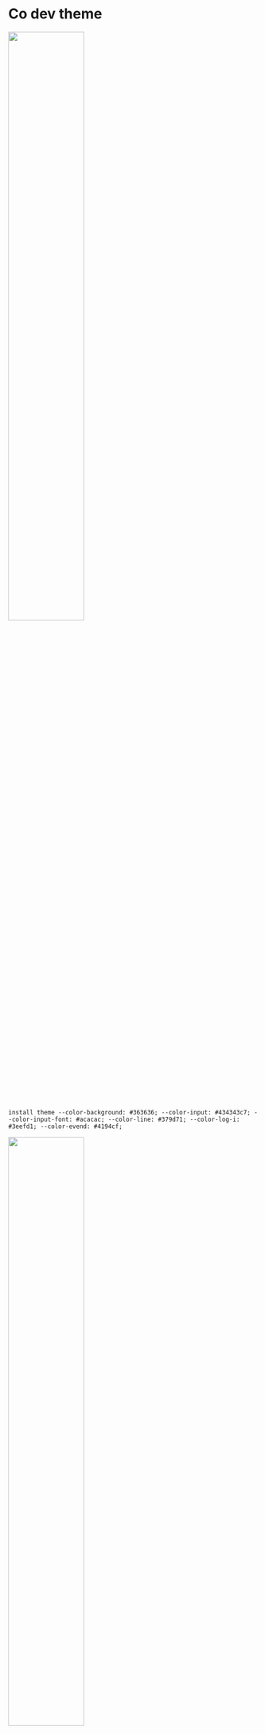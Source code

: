 # Co dev theme

<img src="https://cdn.discordapp.com/attachments/698641984499220531/1023323444995182733/Bildschirmfoto_2022-09-24_um_21.26.03.png" width="55%"/>

```
install theme --color-background: #363636; --color-input: #434343c7; --color-input-font: #acacac; --color-line: #379d71; --color-log-i: #3eefd1; --color-evend: #4194cf;
````

<img src="https://cdn.discordapp.com/attachments/698641984499220531/1023323445347496026/Bildschirmfoto_2022-09-24_um_21.27.09.png" width="55%"/>

```
install theme --color-background: #ffffff; --color-input: #a9a9a9c7; --color-input-font: #000000; --color-line: #02ff85; --color-log-i: #3c36f4; --color-log-input: #04c0ff; --color-text: #000000; --color-error:#ff0000; --color-selection: #bababa;
````

<img src="https://cdn.discordapp.com/attachments/698641984499220531/1023323444600909845/Bildschirmfoto_2022-09-24_um_21.23.49.png" width="55%"/>

```
install theme --color-background: #251c14; --color-input: #372f22c7; --color-input-font: #c3b389; --color-line: #fee41b; --color-log-i: #9e781a; --color-log-input: #bcbc97; --color-text: #c3b389; --color-error: #d46c6c; --color-selection: #43301d; --color-evend: #5d4321; --color-scrollbar: #2c2c2c80; --color-scrollbar-1: #7e612336; --color-viewbar: #f0b400;
````

## Custom theme

<img src="https://cdn.discordapp.com/attachments/698641984499220531/1023323445703999719/Bildschirmfoto_2022-09-24_um_21.35.57.png" width="100%"/>

```css
--color-background:#12141c;
--color-input: #1a1c26c7;
--color-input-font: #c9c9c9;
--color-line: #02ff85;
--color-log-i: #36bbf4;
--color-log-input: #a9e5d8;
--color-text: #c9c9c9;
--color-error:#ff5c5c;
--color-selection: #2e2e34;
--color-evend: #ff57b9;
--color-warning: #ffdd57;
--color-scrollbar: #2c2c2c80;
--color-scrollbar-1: #4d494936;
--color-viewbar: #02ff85;
--color-viewbar-text: #6d6d6d;
--d-color-server-github: #0caade;
--d-color-server-npm: #de0f0c;
--d-color-server-wp: #ffffff;
--d-color-folder: #1cc17d;
--d-color-text: #000000;
```